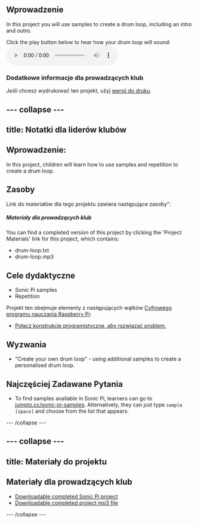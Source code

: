 ## Wprowadzenie

In this project you will use samples to create a drum loop, including an intro and outro.

<div id="audio-preview" class="pdf-hidden">
  Click the play button below to hear how your drum loop will sound: <audio controls preload> <source src="resources/drum-loop.mp3" type="audio/mpeg"> Your browser does not support the <code>audio</code> element. </audio>
</div>

### Dodatkowe informacje dla prowadzących klub

Jeśli chcesz wydrukować ten projekt, użyj [wersji do druku](https://projects.raspberrypi.org/en/projects/drum-loop/print).

## \--- collapse \---

## title: Notatki dla liderów klubów

## Wprowadzenie:

In this project, children will learn how to use samples and repetition to create a drum loop.

## Zasoby

Link do materiałów dla tego projektu zawiera następujące zasoby":

##### Materiały dla prowadzących klub

You can find a completed version of this project by clicking the 'Project Materials' link for this project, which contains:

* drum-loop.txt
* drum-loop.mp3

## Cele dydaktyczne

* Sonic Pi samples
* Repetition

Projekt ten obejmuje elementy z następujących wątków [Cyfrowego programu nauczania Raspberry Pi](http://rpf.io/curriculum):

* [Połącz konstrukcje programistyczne, aby rozwiązać problem.](https://www.raspberrypi.org/curriculum/programming/builder)

## Wyzwania

* "Create your own drum loop" - using additional samples to create a personalised drum loop.

## Najczęściej Zadawane Pytania

* To find samples available in Sonic Pi, learners can go to [jumpto.cc/sonic-pi-samples](http://jumpto.cc/sonic-pi-samples). Alternatively, they can just type `sample [space]` and choose from the list that appears.

\--- /collapse \---

## \--- collapse \---

## title: Materiały do projektu

## Materiały dla prowadzących klub

* [Downloadable completed Sonic Pi project](resources/drum-loop.txt)
* [Downloadable completed project mp3 file](resources/drum-loop.mp3)

\--- /collapse \---